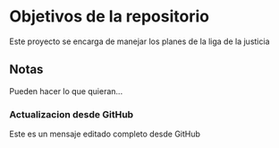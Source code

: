 # Objetivos de la repositorio

Este proyecto se encarga de manejar los planes de la liga de la justicia


## Notas
Pueden hacer lo que quieran...

### Actualizacion desde GitHub
Este es un mensaje editado completo desde GitHub
